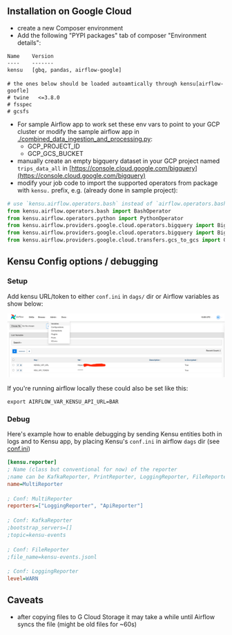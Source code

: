 Installation on Google Cloud
------

- create a new Composer environment
- Add the following "PYPI packages" tab of composer "Environment details":
```
Name    Version
----    -------
kensu   [gbq, pandas, airflow-google]

# the ones below should be loaded autoamtically through kensu[airflow-goofle]
# twine   <=3.8.0
# fsspec
# gcsfs
```
-  For sample Airflow app to work set these env vars to point to your GCP cluster or modify the sample airflow app in [./combined_data_ingestion_and_processing.py](./combined_data_ingestion_and_processing.py):
    * GCP_PROJECT_ID
    * GCP_GCS_BUCKET
- manually create an empty bigquery dataset  in your GCP project named `trips_data_all` in [https://console.cloud.google.com/bigquery](https://console.cloud.google.com/bigquery)
- modify your job code to import the supported operators from package with `kensu.` prefix, e.g. (already done in sample project):
```python
# use `kensu.airflow.operators.bash` instead of `airflow.operators.bash` and so on...
from kensu.airflow.operators.bash import BashOperator
from kensu.airflow.operators.python import PythonOperator
from kensu.airflow.providers.google.cloud.operators.bigquery import BigQueryInsertJobOperator
from kensu.airflow.providers.google.cloud.operators.bigquery import BigQueryCreateExternalTableOperator
from kensu.airflow.providers.google.cloud.transfers.gcs_to_gcs import GCSToGCSOperator
```


Kensu Config options / debugging
------

### Setup
Add kensu URL/token to either `conf.ini` in `dags/` dir or Airflow variables as show below:

![airflow variables with kensu credentials](./imgs/airflow_variables_credentials.png)

If you're running airflow locally these could also be set like this:
```
export AIRFLOW_VAR_KENSU_API_URL=BAR
```

### Debug

 Here's example how to enable debugging by sending Kensu entities both in logs and to Kensu app, by placing Kensu's `conf.ini` in airflow `dags` dir (see [conf.ini](../../conf.ini))

```ini
[kensu.reporter]
; Name (class but conventional for now) of the reporter
;name can be KafkaReporter, PrintReporter, LoggingReporter, FileReporter, MultiReporter, ApiReporter
name=MultiReporter

; Conf: MultiReporter
reporters=["LoggingReporter", "ApiReporter"]

; Conf: KafkaReporter
;bootstrap_servers=[]
;topic=kensu-events

; Conf: FileReporter
;file_name=kensu-events.jsonl

; Conf: LoggingReporter
level=WARN

```


Caveats
------

- after copying files to G Cloud Storage it may take a while until Airflow syncs the file (might be old files for ~60s)